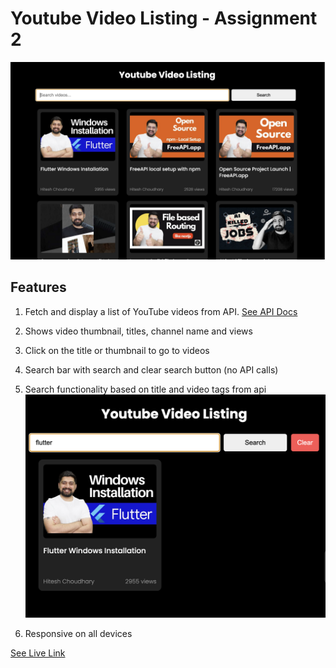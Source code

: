 # Youtube Video Listing - Assignment 2
![image](/youtubevideolisting.png)


## Features
1. Fetch and display a list of YouTube videos from API. <a href="https://freeapi.hashnode.space/api-guide/apireference/getYoutubeVideos/">See API Docs</a>
2. Shows video thumbnail, titles, channel name and views
3. Click on the title or thumbnail to go to videos
4. Search bar with search and clear search button (no API calls)
5. Search functionality based on title and video tags from api
![image](/search.png)

5. Responsive on all devices

<a href="https://learn.dipanshu.dev/youtube-video-listing/">See Live Link </a>
